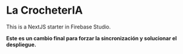 # La CrocheterIA

This is a NextJS starter in Firebase Studio.

**Este es un cambio final para forzar la sincronización y solucionar el despliegue.**